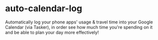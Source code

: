 # auto-calendar-log
Automatically log your phone apps' usage &amp; travel time into your Google Calendar (via Tasker), in order see how much time you're spending on it and be able to plan your day more effectively!
